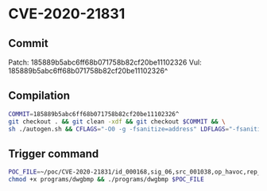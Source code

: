 # CVE-2020-21831

## Commit

Patch: 185889b5abc6ff68b071758b82cf20be11102326
Vul: 185889b5abc6ff68b071758b82cf20be11102326^

## Compilation

```sh
COMMIT=185889b5abc6ff68b071758b82cf20be11102326^
git checkout . && git clean -xdf && git checkout $COMMIT && \
sh ./autogen.sh && CFLAGS="-O0 -g -fsanitize=address" LDFLAGS="-fsanitize=address" ./configure && make -j$(nproc)
```

## Trigger command

```sh
POC_FILE=~/poc/CVE-2020-21831/id_000168,sig_06,src_001038,op_havoc,rep_4
chmod +x programs/dwgbmp && ./programs/dwgbmp $POC_FILE
```
